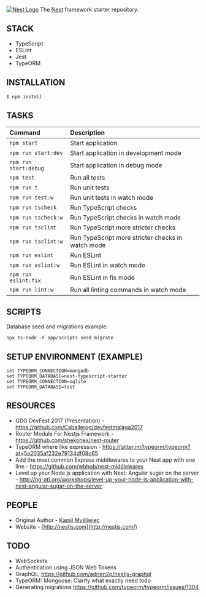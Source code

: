 [![Nest Logo](http://kamilmysliwiec.com/public/nest-logo.png)](http://nestjs.com/)
The [Nest](https://github.com/unlight/nest-typescript-starter) framework starter repository. 

STACK
---
* TypeScript
* ESLint
* Jest
* TypeORM

INSTALLATION
---
```
$ npm install
```

TASKS
---
| Command                | Description                                       |
|:-----------------------|:--------------------------------------------------|
| `npm start`            | Start application                                 |
| `npm run start:dev`    | Start application in development mode             |
| `npm run start:debug`  | Start application in debug mode                   |
| `npm test`             | Run all tests                                     |
| `npm run t`            | Run unit tests                                    |
| `npm run test:w`       | Run unit tests in watch mode                      |
| `npm run tscheck`      | Run TypeScript checks                             |
| `npm run tscheck:w`    | Run TypeScript checks in watch mode               |
| `npm run tsclint`      | Run TypeScript more stricter checks               |
| `npm run tsclint:w`    | Run TypeScript more stricter checks in watch mode |
| `npm run eslint`       | Run ESLint                                        |
| `npm run eslint:w`     | Run ESLint in watch mode                          |
| `npm run eslint:fix`   | Run ESLint in fix mode                            |
| `npm run lint:w`       | Run all linting commands in watch mode            |


SCRIPTS
---
Database seed and migrations example:
```
npx ts-node -F app/scripts seed migrate
```

SETUP ENVIRONMENT (EXAMPLE)
---
```
set TYPEORM_CONNECTION=mongodb
set TYPEORM_DATABASE=nest-typescript-starter
set TYPEORM_CONNECTION=sqlite
set TYPEORM_DATABASE=test
```

RESOURCES
---
* GDG DevFest 2017 (Presentation) - https://github.com/Caballerog/devfestmalaga2017
* Router Module For Nestjs Framework - https://github.com/shekohex/nest-router
* TypeORM where like expression - https://gitter.im/typeorm/typeorm?at=5a2035af232e79134df08c65
* Add the most common Express middlewares to your Nest app with one line - https://github.com/wbhob/nest-middlewares
* Level up your Node.js application with Nest: Angular sugar on the server - http://ng-atl.org/workshops/level-up-your-node-js-application-with-nest-angular-sugar-on-the-server

PEOPLE
---
- Original Author - [Kamil Myśliwiec](http://kamilmysliwiec.com)
- Website - [http://nestjs.com](http://nestjs.com/)

TODO
---
* WebSockets
* Authentication using JSON Web Tokens
* GraphQL, https://github.com/adrien2p/nestjs-graphql
* TypeORM: Mongoose: Clarify what exactly need todo
* Generating migrations https://github.com/typeorm/typeorm/issues/1304
